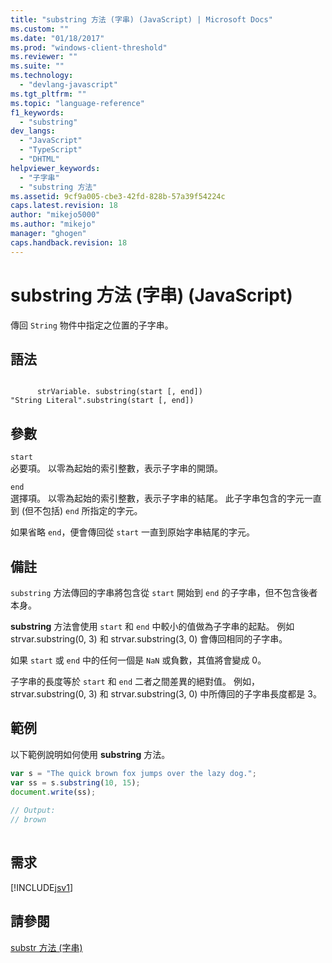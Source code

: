 ```yaml
---
title: "substring 方法 (字串) (JavaScript) | Microsoft Docs"
ms.custom: ""
ms.date: "01/18/2017"
ms.prod: "windows-client-threshold"
ms.reviewer: ""
ms.suite: ""
ms.technology: 
  - "devlang-javascript"
ms.tgt_pltfrm: ""
ms.topic: "language-reference"
f1_keywords: 
  - "substring"
dev_langs: 
  - "JavaScript"
  - "TypeScript"
  - "DHTML"
helpviewer_keywords: 
  - "子字串"
  - "substring 方法"
ms.assetid: 9cf9a005-cbe3-42fd-828b-57a39f54224c
caps.latest.revision: 18
author: "mikejo5000"
ms.author: "mikejo"
manager: "ghogen"
caps.handback.revision: 18
---
```

# substring 方法 (字串) (JavaScript)
傳回 `String` 物件中指定之位置的子字串。  
  
## 語法  
  
```  
  
      strVariable. substring(start [, end])  
"String Literal".substring(start [, end])   
```  
  
## 參數  
 `start`  
 必要項。  以零為起始的索引整數，表示子字串的開頭。  
  
 `end`  
 選擇項。  以零為起始的索引整數，表示子字串的結尾。  此子字串包含的字元一直到 \(但不包括\) `end` 所指定的字元。  
  
 如果省略 `end`，便會傳回從 `start` 一直到原始字串結尾的字元。  
  
## 備註  
 `substring` 方法傳回的字串將包含從 `start` 開始到 `end` 的子字串，但不包含後者本身。  
  
 **substring** 方法會使用 `start` 和 `end` 中較小的值做為子字串的起點。  例如 strvar.substring\(0, 3\) 和 strvar.substring\(3, 0\) 會傳回相同的子字串。  
  
 如果 `start` 或 `end` 中的任何一個是 `NaN` 或負數，其值將會變成 0。  
  
 子字串的長度等於 `start` 和 `end` 二者之間差異的絕對值。  例如，strvar.substring\(0, 3\) 和 strvar.substring\(3, 0\) 中所傳回的子字串長度都是 3。  
  
## 範例  
 以下範例說明如何使用 **substring** 方法。  
  
```javascript  
var s = "The quick brown fox jumps over the lazy dog.";  
var ss = s.substring(10, 15);  
document.write(ss);  
  
// Output:  
// brown  
  
```  
  
## 需求  
 [!INCLUDE[jsv1](../../javascript/misc/includes/jsv1-md.md)]  
  
## 請參閱  
 [substr 方法 \(字串\)](../../javascript/reference/substr-method-string-javascript.md)